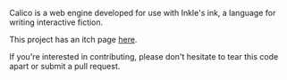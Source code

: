 Calico is a web engine developed for use with Inkle's ink, a language for writing interactive fiction.

This project has an itch page [here](https://elliotherriman.itch.io/calico). 

If you're interested in contributing, please don't hesitate to tear this code apart or submit a pull request. 

